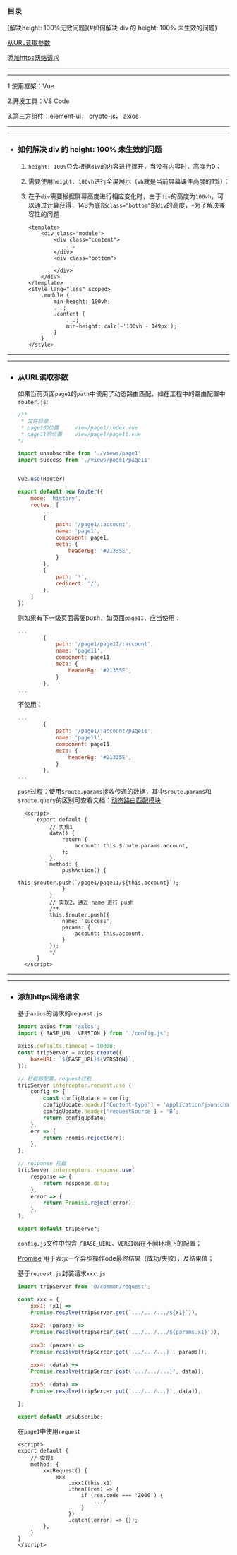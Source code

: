 ### 目录

[解决height: 100%无效问题](#如何解决 div 的 height: 100% 未生效的问题)

[从URL读取参数](#从URL读取参数)

[添加https网络请求](#添加https网络请求)

------

------



1.使用框架：Vue

2.开发工具：VS Code

3.第三方组件：element-ui， crypto-js， axios

------

------



- ### 如何解决 div 的 height: 100% 未生效的问题

    1. `height: 100%`只会根据`div`的内容进行撑开，当没有内容时，高度为0；

    2. 需要使用`height: 100vh`进行全屏展示（`vh`就是当前屏幕课件高度的1%）；

    3. 在子`div`需要根据屏幕高度进行相应变化时，由于`div`的高度为`100vh`，可以通过计算获得，149为底部`class="bottom"`的`div`的高度，`~`为了解决兼容性的问题

        ```vue
        <template>
        	<div class="module">
                <div class="content">
                    ...
            	</div>
                <div class="bottom">
                    ...
            	</div>
            </div>
        </template>
        <style lang="less" scoped>    
            .module {
                min-height: 100vh;
                ...;
                .content {
                    ...;
                    min-height: calc(~'100vh - 149px');
        		}
            }
        </style>
        ```

------

------



- ### 从URL读取参数

    如果当前页面`page1`的`path`中使用了动态路由匹配，如在工程中的路由配置中`router.js`:

    ```javascript
	/**
     * 文件目录：
     * page1的位置		view/page1/index.vue
     * page11的位置	view/page1/page11.vue
    */
    
    import unsubscribe from './views/page1'
    import success from './views/page1/page11'
    
    
    Vue.use(Router)
    
    export default new Router({ 
        mode: 'history',
        routes: [
            ...
            {
                path: '/page1/:account',
                name: 'page1',
                component: page1,
                meta: {
                    headerBg: '#21335E',
                }
            },
            {
                path: '*',
                redirect: '/',
            },
        ]
    })
    ```
    
    

    则如果有下一级页面需要push，如页面`page11`，应当使用：

    ```javascript
    ...
            {
                path: '/page1/page11/:account',
                name: 'page11',
                component: page11,
                meta: {
                    headerBg: '#21335E',
                }
            },
    ...
    ```

    

    不使用：
    
    ```javascript
    ...
            {
                path: '/page1/:account/page11',
                name: 'page11',
                component: page11,
                meta: {
                    headerBg: '#21335E',
                }
            },
	...
	```

  

  `push`过程：使用`$route.params`接收传递的数据，其中`$route.params`和`$route.query`的区别可查看文档：[动态路由匹配模块]([https://router.vuejs.org/zh/guide/essentials/dynamic-matching.html#%E5%93%8D%E5%BA%94%E8%B7%AF%E7%94%B1%E5%8F%82%E6%95%B0%E7%9A%84%E5%8F%98%E5%8C%96](https://router.vuejs.org/zh/guide/essentials/dynamic-matching.html#响应路由参数的变化))

  ```vue
    <script>
        export default {
            // 实现1
            data() {
                return {
                    account: this.$route.params.account,
                };
        	},
            method: {
                pushAction() {
                    this.$router.push(`/page1/page11/${this.account}`);
                }
            }
            // 实现2，通过 name 进行 push
            /**
            this.$router.push({
                name: 'success',
                params: {
                    account: this.account,
                }
            });
            */
        }
    </script>
  ```



------

------



- ### 添加https网络请求

    基于`axios`的请求的`request.js`

    ```javascript
    import axios from 'axios';
    import { BASE_URL, VERSION } from './config.js';
    
    axios.defaults.timeout = 10000;
    const tripServer = axios.create({
        baseURL: `${BASE_URL}${VERSION}`,
    });
    
    // 拦截器配置，request拦截
    tripServer.interceptor.request.use {
        config => {
            const configUpdate = config;
            configUpdate.header['Content-type'] = 'application/json;charset=UTF-8';
            configUpdate.header['requestSource'] = 'B';
            return configUpdate;
        },
        err => {
            return Promis.reject(err);
        },
    };
    
    // response 拦截
    tripServer.interceptors.response.use(
    	response => {
            return response.data;
        },
        error => {
            return Promise.reject(error);
        },
    );
    
    export default tripServer;
    ```

    `config.js`文件中包含了`BASE_UERL`、`VERSION`在不同环境下的配置；

    [Promise](https://developer.mozilla.org/zh-CN/docs/Web/JavaScript/Reference/Global_Objects/Promise) 用于表示一个异步操作ode最终结果（成功/失败），及结果值；

    

    基于`request.js`封装请求`xxx.js`

    ```javascript
    import tripServer from '@/common/request';
    
    const xxx = {
        xxx1: (x1) => 
        Promise.resolve(tripServer.get(`.../.../.../${x1}`)),
        
        xxx2: (params) =>
        Promise.resolve(tripSercer.get('.../.../.../${params.x1}')),
        
    	xxx3: (params) =>
        Promise.resolve(tripSercer.get('.../.../...}', params)),
        
        xxx4: (data) => 
    	Promise.resolve(tripSercer.post('.../.../...}', data)),
        
        xxx5: (data) =>
        Promise.resolve(tripSercer.put('.../.../...}', data)),
    
    };
    
    export default unsubscribe;
    ```

    在`page1`中使用`request`

    ```vue
    <script>
    export default {
        // 实现1
        method: {
            xxxRequest() {
                xxx
                    .xxx1(this.x1)
                    .then((res) => {
                        if (res.code === 'Z000') {
                            .../
                        }
                    })
                    .catch((error) => {});
            },
        }
    }
    </script>
    ```

    
    

    
    